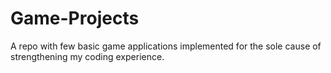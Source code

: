 # Game-Projects

 A repo with few basic game applications implemented for the sole cause of strengthening my coding experience.
